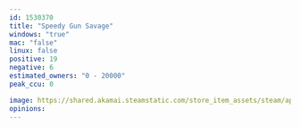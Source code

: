 ```yaml
---
id: 1530370
title: "Speedy Gun Savage"
windows: "true"
mac: "false"
linux: false
positive: 19
negative: 6
estimated_owners: "0 - 20000"
peak_ccu: 0

image: https://shared.akamai.steamstatic.com/store_item_assets/steam/apps/1530370/header.jpg?t=1623676987
opinions:
---
```

